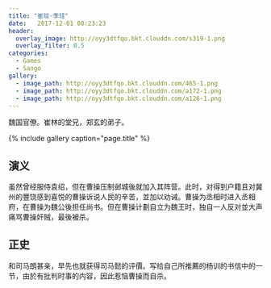 ```yaml
---
title: "崔琰·季珪"
date:   2017-12-01 08:23:23
header:
  overlay_image: http://oyy3dtfqo.bkt.clouddn.com/s319-1.png
  overlay_filter: 0.5
categories:
  - Games
  - Sango
gallery:
  - image_path: http://oyy3dtfqo.bkt.clouddn.com/465-1.png
  - image_path: http://oyy3dtfqo.bkt.clouddn.com/a172-1.png
  - image_path: http://oyy3dtfqo.bkt.clouddn.com/a126-1.png
---
```


魏国官僚。崔林的堂兄，郑玄的弟子。

{% include gallery caption="page.title" %}

## 演义

虽然曾经服侍袁绍，但在曹操压制邺城後就加入其阵营。此时，对得到户籍且对冀州的豐饶感到喜悦的曹操诉说人民的辛苦，並加以劝诫。曹操为丞相时进入丞相府，在曹操为魏公後担任尚书。但在曹操计劃自立为魏王时，独自一人反对並大声痛骂曹操奸贼，最後被杀。

## 正史

和司马朗甚亲，早先也就获得司马懿的评價。写给自己所推薦的杨训的书信中的一节，由於有批判时事的内容，因此惹恼曹操而自杀。